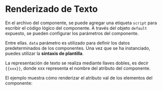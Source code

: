 # Renderizado de Texto

En el archivo del componente, se puede agregar una etiqueta `script` para escribir el código lógico del componente. A través del objeto `default` expuesto, se pueden configurar los parámetros del componente.

Entre ellas. `data` parámetro es utilizado para definir los datos predeterminados de los componentes. Una vez que se ha instanciado, puedes utilizar la **sintaxis de plantilla**.

La representación de texto se realiza mediante llaves dobles, es decir `{{xxx}}`, donde xxx representa el nombre del atributo del componente.

El ejemplo muestra cómo renderizar el atributo val de los elementos del componente:

<a href="../../publics/examples/render-text/demo.html" preview demo></a>
<a href="../../publics/examples/render-text/text-demo.html" main demo></a>

